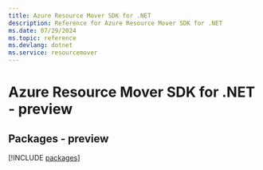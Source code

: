 ```yaml
---
title: Azure Resource Mover SDK for .NET
description: Reference for Azure Resource Mover SDK for .NET
ms.date: 07/29/2024
ms.topic: reference
ms.devlang: dotnet
ms.service: resourcemover
---
```

# Azure Resource Mover SDK for .NET - preview
## Packages - preview
[!INCLUDE [packages](resource-mover-index.md)]